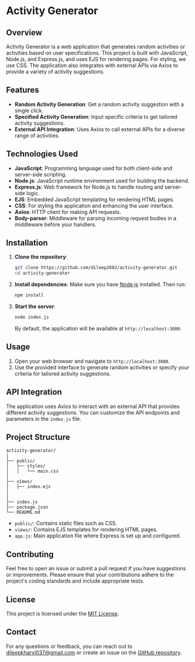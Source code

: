 
# Activity Generator

## Overview

Activity Generator is a web application that generates random activities or activities based on user specifications. This project is built with JavaScript, Node.js, and Express.js, and uses EJS for rendering pages. For styling, we use CSS. The application also integrates with external APIs via Axios to provide a variety of activity suggestions.

## Features

- **Random Activity Generation**: Get a random activity suggestion with a single click.
- **Specified Activity Generation**: Input specific criteria to get tailored activity suggestions.
- **External API Integration**: Uses Axios to call external APIs for a diverse range of activities.

## Technologies Used

- **JavaScript**: Programming language used for both client-side and server-side scripting.
- **Node.js**: JavaScript runtime environment used for building the backend.
- **Express.js**: Web framework for Node.js to handle routing and server-side logic.
- **EJS**: Embedded JavaScript templating for rendering HTML pages.
- **CSS**: For styling the application and enhancing the user interface.
- **Axios**: HTTP client for making API requests.
- **Body-parser**: Middleware for parsing incoming request bodies in a middleware before your handlers.

## Installation

1. **Clone the repository**:
   ```bash
   git clone https://github.com/dileep2602/activity-generator.git
   cd activity-generator
   ```

2. **Install dependencies**:
   Make sure you have [Node.js](https://nodejs.org/) installed. Then run:
   ```bash
   npm install
   ```

3. **Start the server**:
   ```bash
   node index.js
   ```

   By default, the application will be available at `http://localhost:3000`.

## Usage

1. Open your web browser and navigate to `http://localhost:3000`.
2. Use the provided interface to generate random activities or specify your criteria for tailored activity suggestions.

## API Integration

The application uses Axios to interact with an external API that provides different activity suggestions. You can customize the API endpoints and parameters in the `index.js` file.

## Project Structure

```
activity-generator/
│
├── public/
│   ├── styles/
│   │   └── main.css
│
├── views/
│   ├── index.ejs
│  
│
├── index.js
├── package.json
└── README.md
```

- `public/`: Contains static files such as CSS.
- `views/`: Contains EJS templates for rendering HTML pages.
- `app.js`: Main application file where Express is set up and configured.

## Contributing

Feel free to open an issue or submit a pull request if you have suggestions or improvements. Please ensure that your contributions adhere to the project's coding standards and include appropriate tests.

## License

This project is licensed under the [MIT License](LICENSE).

## Contact

For any questions or feedback, you can reach out to dileepkharvi037@gmail.com or create an issue on the [GitHub repository](https://github.com/dileep2602/activity-generator.git).